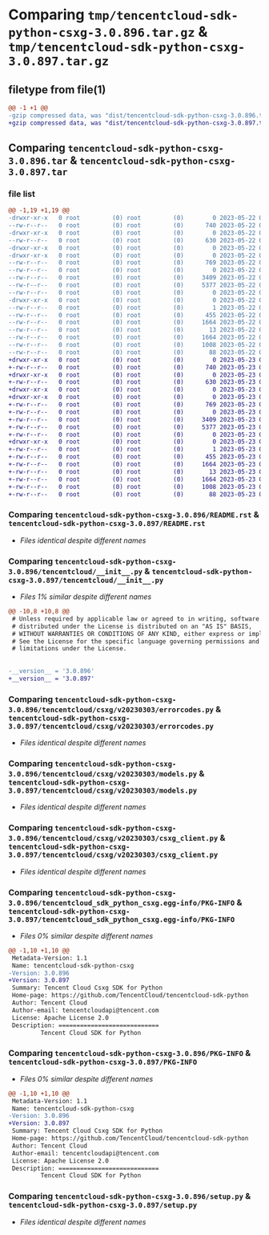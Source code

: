# Comparing `tmp/tencentcloud-sdk-python-csxg-3.0.896.tar.gz` & `tmp/tencentcloud-sdk-python-csxg-3.0.897.tar.gz`

## filetype from file(1)

```diff
@@ -1 +1 @@
-gzip compressed data, was "dist/tencentcloud-sdk-python-csxg-3.0.896.tar", last modified: Mon May 22 00:19:57 2023, max compression
+gzip compressed data, was "dist/tencentcloud-sdk-python-csxg-3.0.897.tar", last modified: Tue May 23 02:19:32 2023, max compression
```

## Comparing `tencentcloud-sdk-python-csxg-3.0.896.tar` & `tencentcloud-sdk-python-csxg-3.0.897.tar`

### file list

```diff
@@ -1,19 +1,19 @@
-drwxr-xr-x   0 root         (0) root         (0)        0 2023-05-22 00:19:57.000000 tencentcloud-sdk-python-csxg-3.0.896/
--rw-r--r--   0 root         (0) root         (0)      740 2023-05-22 00:19:57.000000 tencentcloud-sdk-python-csxg-3.0.896/README.rst
-drwxr-xr-x   0 root         (0) root         (0)        0 2023-05-22 00:19:57.000000 tencentcloud-sdk-python-csxg-3.0.896/tencentcloud/
--rw-r--r--   0 root         (0) root         (0)      630 2023-05-22 00:19:57.000000 tencentcloud-sdk-python-csxg-3.0.896/tencentcloud/__init__.py
-drwxr-xr-x   0 root         (0) root         (0)        0 2023-05-22 00:19:57.000000 tencentcloud-sdk-python-csxg-3.0.896/tencentcloud/csxg/
-drwxr-xr-x   0 root         (0) root         (0)        0 2023-05-22 00:19:57.000000 tencentcloud-sdk-python-csxg-3.0.896/tencentcloud/csxg/v20230303/
--rw-r--r--   0 root         (0) root         (0)      769 2023-05-22 00:19:57.000000 tencentcloud-sdk-python-csxg-3.0.896/tencentcloud/csxg/v20230303/errorcodes.py
--rw-r--r--   0 root         (0) root         (0)        0 2023-05-22 00:19:57.000000 tencentcloud-sdk-python-csxg-3.0.896/tencentcloud/csxg/v20230303/__init__.py
--rw-r--r--   0 root         (0) root         (0)     3409 2023-05-22 00:19:57.000000 tencentcloud-sdk-python-csxg-3.0.896/tencentcloud/csxg/v20230303/models.py
--rw-r--r--   0 root         (0) root         (0)     5377 2023-05-22 00:19:57.000000 tencentcloud-sdk-python-csxg-3.0.896/tencentcloud/csxg/v20230303/csxg_client.py
--rw-r--r--   0 root         (0) root         (0)        0 2023-05-22 00:19:57.000000 tencentcloud-sdk-python-csxg-3.0.896/tencentcloud/csxg/__init__.py
-drwxr-xr-x   0 root         (0) root         (0)        0 2023-05-22 00:19:57.000000 tencentcloud-sdk-python-csxg-3.0.896/tencentcloud_sdk_python_csxg.egg-info/
--rw-r--r--   0 root         (0) root         (0)        1 2023-05-22 00:19:57.000000 tencentcloud-sdk-python-csxg-3.0.896/tencentcloud_sdk_python_csxg.egg-info/dependency_links.txt
--rw-r--r--   0 root         (0) root         (0)      455 2023-05-22 00:19:57.000000 tencentcloud-sdk-python-csxg-3.0.896/tencentcloud_sdk_python_csxg.egg-info/SOURCES.txt
--rw-r--r--   0 root         (0) root         (0)     1664 2023-05-22 00:19:57.000000 tencentcloud-sdk-python-csxg-3.0.896/tencentcloud_sdk_python_csxg.egg-info/PKG-INFO
--rw-r--r--   0 root         (0) root         (0)       13 2023-05-22 00:19:57.000000 tencentcloud-sdk-python-csxg-3.0.896/tencentcloud_sdk_python_csxg.egg-info/top_level.txt
--rw-r--r--   0 root         (0) root         (0)     1664 2023-05-22 00:19:57.000000 tencentcloud-sdk-python-csxg-3.0.896/PKG-INFO
--rw-r--r--   0 root         (0) root         (0)     1008 2023-05-22 00:19:57.000000 tencentcloud-sdk-python-csxg-3.0.896/setup.py
--rw-r--r--   0 root         (0) root         (0)       88 2023-05-22 00:19:57.000000 tencentcloud-sdk-python-csxg-3.0.896/setup.cfg
+drwxr-xr-x   0 root         (0) root         (0)        0 2023-05-23 02:19:32.000000 tencentcloud-sdk-python-csxg-3.0.897/
+-rw-r--r--   0 root         (0) root         (0)      740 2023-05-23 02:19:32.000000 tencentcloud-sdk-python-csxg-3.0.897/README.rst
+drwxr-xr-x   0 root         (0) root         (0)        0 2023-05-23 02:19:32.000000 tencentcloud-sdk-python-csxg-3.0.897/tencentcloud/
+-rw-r--r--   0 root         (0) root         (0)      630 2023-05-23 02:19:32.000000 tencentcloud-sdk-python-csxg-3.0.897/tencentcloud/__init__.py
+drwxr-xr-x   0 root         (0) root         (0)        0 2023-05-23 02:19:32.000000 tencentcloud-sdk-python-csxg-3.0.897/tencentcloud/csxg/
+drwxr-xr-x   0 root         (0) root         (0)        0 2023-05-23 02:19:32.000000 tencentcloud-sdk-python-csxg-3.0.897/tencentcloud/csxg/v20230303/
+-rw-r--r--   0 root         (0) root         (0)      769 2023-05-23 02:19:32.000000 tencentcloud-sdk-python-csxg-3.0.897/tencentcloud/csxg/v20230303/errorcodes.py
+-rw-r--r--   0 root         (0) root         (0)        0 2023-05-23 02:19:32.000000 tencentcloud-sdk-python-csxg-3.0.897/tencentcloud/csxg/v20230303/__init__.py
+-rw-r--r--   0 root         (0) root         (0)     3409 2023-05-23 02:19:32.000000 tencentcloud-sdk-python-csxg-3.0.897/tencentcloud/csxg/v20230303/models.py
+-rw-r--r--   0 root         (0) root         (0)     5377 2023-05-23 02:19:32.000000 tencentcloud-sdk-python-csxg-3.0.897/tencentcloud/csxg/v20230303/csxg_client.py
+-rw-r--r--   0 root         (0) root         (0)        0 2023-05-23 02:19:32.000000 tencentcloud-sdk-python-csxg-3.0.897/tencentcloud/csxg/__init__.py
+drwxr-xr-x   0 root         (0) root         (0)        0 2023-05-23 02:19:32.000000 tencentcloud-sdk-python-csxg-3.0.897/tencentcloud_sdk_python_csxg.egg-info/
+-rw-r--r--   0 root         (0) root         (0)        1 2023-05-23 02:19:32.000000 tencentcloud-sdk-python-csxg-3.0.897/tencentcloud_sdk_python_csxg.egg-info/dependency_links.txt
+-rw-r--r--   0 root         (0) root         (0)      455 2023-05-23 02:19:32.000000 tencentcloud-sdk-python-csxg-3.0.897/tencentcloud_sdk_python_csxg.egg-info/SOURCES.txt
+-rw-r--r--   0 root         (0) root         (0)     1664 2023-05-23 02:19:32.000000 tencentcloud-sdk-python-csxg-3.0.897/tencentcloud_sdk_python_csxg.egg-info/PKG-INFO
+-rw-r--r--   0 root         (0) root         (0)       13 2023-05-23 02:19:32.000000 tencentcloud-sdk-python-csxg-3.0.897/tencentcloud_sdk_python_csxg.egg-info/top_level.txt
+-rw-r--r--   0 root         (0) root         (0)     1664 2023-05-23 02:19:32.000000 tencentcloud-sdk-python-csxg-3.0.897/PKG-INFO
+-rw-r--r--   0 root         (0) root         (0)     1008 2023-05-23 02:19:32.000000 tencentcloud-sdk-python-csxg-3.0.897/setup.py
+-rw-r--r--   0 root         (0) root         (0)       88 2023-05-23 02:19:32.000000 tencentcloud-sdk-python-csxg-3.0.897/setup.cfg
```

### Comparing `tencentcloud-sdk-python-csxg-3.0.896/README.rst` & `tencentcloud-sdk-python-csxg-3.0.897/README.rst`

 * *Files identical despite different names*

### Comparing `tencentcloud-sdk-python-csxg-3.0.896/tencentcloud/__init__.py` & `tencentcloud-sdk-python-csxg-3.0.897/tencentcloud/__init__.py`

 * *Files 1% similar despite different names*

```diff
@@ -10,8 +10,8 @@
 # Unless required by applicable law or agreed to in writing, software
 # distributed under the License is distributed on an "AS IS" BASIS,
 # WITHOUT WARRANTIES OR CONDITIONS OF ANY KIND, either express or implied.
 # See the License for the specific language governing permissions and
 # limitations under the License.
 
 
-__version__ = '3.0.896'
+__version__ = '3.0.897'
```

### Comparing `tencentcloud-sdk-python-csxg-3.0.896/tencentcloud/csxg/v20230303/errorcodes.py` & `tencentcloud-sdk-python-csxg-3.0.897/tencentcloud/csxg/v20230303/errorcodes.py`

 * *Files identical despite different names*

### Comparing `tencentcloud-sdk-python-csxg-3.0.896/tencentcloud/csxg/v20230303/models.py` & `tencentcloud-sdk-python-csxg-3.0.897/tencentcloud/csxg/v20230303/models.py`

 * *Files identical despite different names*

### Comparing `tencentcloud-sdk-python-csxg-3.0.896/tencentcloud/csxg/v20230303/csxg_client.py` & `tencentcloud-sdk-python-csxg-3.0.897/tencentcloud/csxg/v20230303/csxg_client.py`

 * *Files identical despite different names*

### Comparing `tencentcloud-sdk-python-csxg-3.0.896/tencentcloud_sdk_python_csxg.egg-info/PKG-INFO` & `tencentcloud-sdk-python-csxg-3.0.897/tencentcloud_sdk_python_csxg.egg-info/PKG-INFO`

 * *Files 0% similar despite different names*

```diff
@@ -1,10 +1,10 @@
 Metadata-Version: 1.1
 Name: tencentcloud-sdk-python-csxg
-Version: 3.0.896
+Version: 3.0.897
 Summary: Tencent Cloud Csxg SDK for Python
 Home-page: https://github.com/TencentCloud/tencentcloud-sdk-python
 Author: Tencent Cloud
 Author-email: tencentcloudapi@tencent.com
 License: Apache License 2.0
 Description: ============================
         Tencent Cloud SDK for Python
```

### Comparing `tencentcloud-sdk-python-csxg-3.0.896/PKG-INFO` & `tencentcloud-sdk-python-csxg-3.0.897/PKG-INFO`

 * *Files 0% similar despite different names*

```diff
@@ -1,10 +1,10 @@
 Metadata-Version: 1.1
 Name: tencentcloud-sdk-python-csxg
-Version: 3.0.896
+Version: 3.0.897
 Summary: Tencent Cloud Csxg SDK for Python
 Home-page: https://github.com/TencentCloud/tencentcloud-sdk-python
 Author: Tencent Cloud
 Author-email: tencentcloudapi@tencent.com
 License: Apache License 2.0
 Description: ============================
         Tencent Cloud SDK for Python
```

### Comparing `tencentcloud-sdk-python-csxg-3.0.896/setup.py` & `tencentcloud-sdk-python-csxg-3.0.897/setup.py`

 * *Files identical despite different names*

